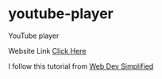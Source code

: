 # youtube-player

YouTube player

Website Link [Click Here](https://faketube.fakepng.com/ "FakeTube")

I follow this tutorial from [Web Dev Simplified](https://www.youtube.com/watch?v=ZeNyjnneq_w "How To Create The YouTube Video Player")

